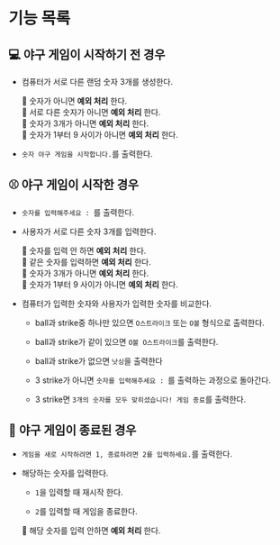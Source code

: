 # **기능 목록**

## 💻 **야구 게임이 시작하기 전 경우**

- 컴퓨터가 서로 다른 랜덤 숫자 3개를 생성한다.

  🚨 숫자가 아니면 **예외 처리** 한다.</br>
  🚨 서로 다른 숫자가 아니면 **예외 처리** 한다.</br>
  🚨 숫자가 3개가 아니면 **예외 처리** 한다.</br>
  🚨 숫자가 1부터 9 사이가 아니면 **예외 처리** 한다.

- `숫자 야구 게임을 시작합니다.`를 출력한다.

## ⚾️ **야구 게임이 시작한 경우**

- `숫자를 입력해주세요 : `를 출력한다.

- 사용자가 서로 다른 숫자 3개를 입력한다.

  🚨 숫자를 입력 안 하면 **예외 처리** 한다.</br>
  🚨 같은 숫자를 입력하면 **예외 처리** 한다.</br>
  🚨 숫자가 3개가 아니면 **예외 처리** 한다.</br>
  🚨 숫자가 1부터 9 사이가 아니면 **예외 처리** 한다.

- 컴퓨터가 입력한 숫자와 사용자가 입력한 숫자를 비교한다.

  - ball과 strike중 하나만 있으면 `O스트라이크` 또는 `O볼` 형식으로 출력한다.

  - ball과 strike가 같이 있으면 `O볼 O스트라이크`를 출력한다.

  - ball과 strike가 없으면 `낫싱`을 출력한다

  - 3 strike가 아니면 `숫자를 입력해주세요 : `를 출력하는 과정으로 돌아간다.

  - 3 strike면 `3개의 숫자를 모두 맞히셨습니다! 게임 종료`를 출력한다.</br>

## 👋 **야구 게임이 종료된 경우**

- `게임을 새로 시작하려면 1, 종료하려면 2를 입력하세요.`를 출력한다.

- 해당하는 숫자를 입력한다.

  - `1`을 입력할 때 재시작 한다.

  - `2`를 입력할 때 게임을 종료한다.

  🚨 해당 숫자를 입력 안하면 **예외 처리** 한다.
